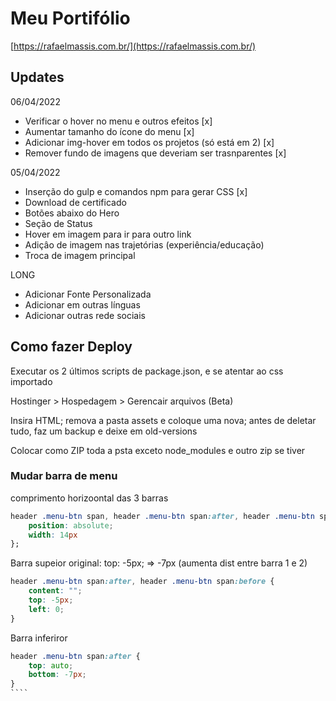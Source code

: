 # Meu Portifólio

[https://rafaelmassis.com.br/](https://rafaelmassis.com.br/)

## Updates

06/04/2022

+ Verificar o hover no menu e outros efeitos [x]
+ Aumentar tamanho do ícone do menu [x]
+ Adicionar img-hover em todos os projetos (só está em 2) [x]
+ Remover fundo de imagens que deveriam ser trasnparentes [x]

05/04/2022

+ Inserção do gulp e comandos npm para gerar CSS [x]
+ Download de certificado
+ Botões abaixo do Hero
+ Seção de Status
+ Hover em imagem para ir para outro link
+ Adiçâo de imagem nas trajetórias (experiência/educação)
+ Troca de imagem principal

LONG

+ Adicionar Fonte Personalizada
+ Adicionar em outras línguas
+ Adicionar outras rede sociais

## Como fazer Deploy

Executar os 2 últimos scripts de package.json, e se atentar ao css importado

Hostinger > Hospedagem > Gerencair arquivos (Beta)

Insira HTML; remova a pasta assets e coloque uma nova; antes de deletar tudo, faz um backup e deixe em old-versions

Colocar como ZIP toda a psta exceto node_modules e outro zip se tiver

### Mudar barra de menu

comprimento horizoontal das 3 barras

````css
header .menu-btn span, header .menu-btn span:after, header .menu-btn span:before {
    position: absolute;
    width: 14px
};
````

Barra supeior
original: top: -5px; => -7px (aumenta dist entre barra 1 e 2)

````css
header .menu-btn span:after, header .menu-btn span:before {
    content: "";
    top: -5px;
    left: 0;
}
````

Barra inferiror

`````css
header .menu-btn span:after {
    top: auto;
    bottom: -7px;
}
````
